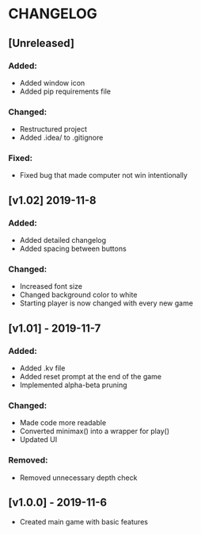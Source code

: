 # CHANGELOG
## [Unreleased]
### Added:
- Added window icon
- Added pip requirements file
### Changed:
- Restructured project
- Added .idea/ to .gitignore
### Fixed:
- Fixed bug that made computer not win intentionally
## [v1.02] 2019-11-8
### Added:
- Added detailed changelog
- Added spacing between buttons
### Changed:
- Increased font size
- Changed background color to white
- Starting player is now changed with every new game
## [v1.01] - 2019-11-7
### Added:
- Added .kv file
- Added reset prompt at the end of the game
- Implemented alpha-beta pruning
### Changed:
- Made code more readable
- Converted minimax() into a wrapper for play()
- Updated UI
### Removed:
- Removed unnecessary depth check
## [v1.0.0] - 2019-11-6
- Created main game with basic features
